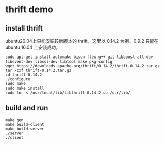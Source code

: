 # thrift demo
## install thrift

ubuntu20.04上只能安装较新版本的 thrift，这里以 0.14.2 为例。0.9.2 只能在 ubuntu 16.04 上安装成功。

```
sudo apt-get install automake bison flex g++ git libboost-all-dev libevent-dev libssl-dev libtool make pkg-config
wget https://downloads.apache.org/thrift/0.14.2/thrift-0.14.2.tar.gz
tar -zxf thrift-0.14.2.tar.gz
cd thrift-0.14.2
./configure
sudo make
sudo make install
sudo ln -s /usr/local/lib/libthrift-0.14.2.so /usr/lib/
```
## build and run
```
make gen
make build-client
make build-server
./server
./client

```

